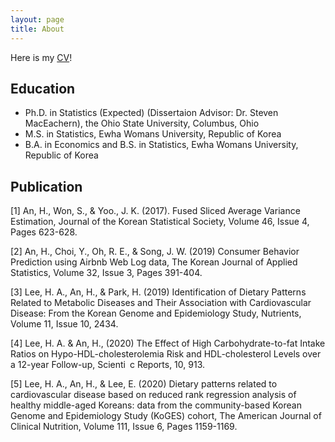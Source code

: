 ```yaml
---
layout: page
title: About
---
```


Here is my [CV](files/HyoinAn_OSU_CV.pdf)!

## Education

* Ph.D. in Statistics (Expected) (Dissertaion Advisor: Dr. Steven MacEachern), the Ohio State University, Columbus, Ohio
* M.S. in Statistics, Ewha Womans University, Republic of Korea
* B.A. in Economics and B.S. in Statistics, Ewha Womans University, Republic of Korea

## Publication

[1] An, H., Won, S., & Yoo., J. K. (2017). Fused Sliced Average Variance Estimation, Journal of the Korean
Statistical Society, Volume 46, Issue 4, Pages 623-628.

[2] An, H., Choi, Y., Oh, R. E., & Song, J. W. (2019) Consumer Behavior Prediction using Airbnb Web Log
data, The Korean Journal of Applied Statistics, Volume 32, Issue 3, Pages 391-404.

[3] Lee, H. A., An, H., & Park, H. (2019) Identification of Dietary Patterns Related to Metabolic Diseases
and Their Association with Cardiovascular Disease: From the Korean Genome and Epidemiology Study,
Nutrients, Volume 11, Issue 10, 2434.

[4] Lee, H. A. & An, H., (2020) The Effect of High Carbohydrate-to-fat Intake Ratios on Hypo-HDL-cholesterolemia
Risk and HDL-cholesterol Levels over a 12-year Follow-up, Scienti c Reports, 10, 913.

[5] Lee, H. A., An, H., & Lee, E. (2020) Dietary patterns related to cardiovascular disease based on reduced
rank regression analysis of healthy middle-aged Koreans: data from the community-based Korean Genome
and Epidemiology Study (KoGES) cohort, The American Journal of Clinical Nutrition, Volume 111, Issue
6, Pages 1159-1169.





